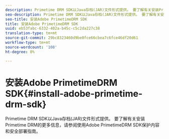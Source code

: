 ```yaml
---
description: Primetime DRM SDK以Java存档(JAR)文件形式提供。 要了解有关安装Primetime DRM的更多信息，请参阅使用Adobe PrimetimeDRM SDK保护内容和安全部署指南。
seo-description: Primetime DRM SDK以Java存档(JAR)文件形式提供。 要了解有关安装Primetime DRM的更多信息，请参阅使用Adobe PrimetimeDRM SDK保护内容和安全部署指南。
seo-title: 安装Adobe PrimetimeDRM SDK
title: 安装Adobe PrimetimeDRM SDK
uuid: eb53fabc-6332-402a-b45c-c5c2da227c38
translation-type: tm+mt
source-git-commit: 29bc8323460d9be0fce66cbea7c6fce46df20d61
workflow-type: tm+mt
source-wordcount: '108'
ht-degree: 0%

---
```



# 安装Adobe PrimetimeDRM SDK{#install-adobe-primetime-drm-sdk}

Primetime DRM SDK以Java存档(JAR)文件形式提供。 要了解有关安装Primetime DRM的更多信息，请参阅使用Adobe PrimetimeDRM SDK保护内容和安全部署指南。

